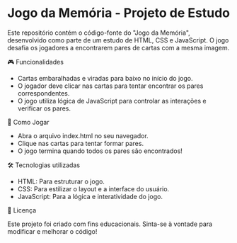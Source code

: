 # Jogo da Memória - Projeto de Estudo

Este repositório contém o código-fonte do "Jogo da Memória", desenvolvido como parte de um estudo de HTML, CSS e JavaScript. O jogo desafia os jogadores a encontrarem pares de cartas com a mesma imagem.

🎮 Funcionalidades

   * Cartas embaralhadas e viradas para baixo no início do jogo.
   * O jogador deve clicar nas cartas para tentar encontrar os pares correspondentes.
   * O jogo utiliza lógica de JavaScript para controlar as interações e verificar os pares.

🚀 Como Jogar

   * Abra o arquivo index.html no seu navegador.
   * Clique nas cartas para tentar formar pares.
   * O jogo termina quando todos os pares são encontrados!

🛠️ Tecnologias utilizadas

   * HTML: Para estruturar o jogo.
   * CSS: Para estilizar o layout e a interface do usuário.
   * JavaScript: Para a lógica e interatividade do jogo.

📄 Licença

Este projeto foi criado com fins educacionais. Sinta-se à vontade para modificar e melhorar o código!
